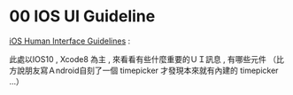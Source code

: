 # 00   IOS UI Guideline

[iOS Human Interface Guidelines](https://developer.apple.com/ios/human-interface-guidelines/overview/design-principles/) : 

 此處以IOS10 , Xcode8 為主 , 來看看有些什麼重要的ＵＩ訊息 , 有哪些元件 （比方說朋友寫Ａndroid自刻了一個 timepicker 才發現本來就有內建的 timepicker ...）

